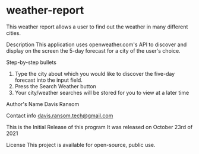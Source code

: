 # weather-report
This weather report allows a user to find out the weather in many different cities.

Description
This application uses openweather.com's API to discover and display on the screen the 5-day forecast for a city of the user's choice.

Step-by-step bullets
1. Type the city about which you would like to discover the five-day forecast into the input field.
2. Press the Search Weather button
3. Your city/weather searches will be stored for you to view at a later time

Author's Name 
Davis Ransom

Contact info
davis.ransom.tech@gmail.com

This is the Initial Release of this program 
It was released on October 23rd of 2021

License
This project is available for open-source, public use.
